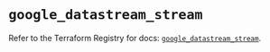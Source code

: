# `google_datastream_stream`

Refer to the Terraform Registry for docs: [`google_datastream_stream`](https://registry.terraform.io/providers/hashicorp/google/6.11.2/docs/resources/datastream_stream).
